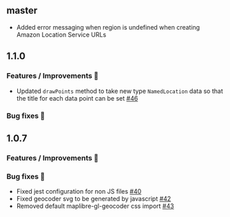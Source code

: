## master

- Added error messaging when region is undefined when creating Amazon Location Service URLs

## 1.1.0

### Features / Improvements 🚀

- Updated `drawPoints` method to take new type `NamedLocation` data so that the title for each data point can be set [#46](https://github.com/aws-amplify/maplibre-gl-js-amplify/pull/46)

### Bug fixes 🐛

## 1.0.7

### Features / Improvements 🚀

### Bug fixes 🐛

- Fixed jest configuration for non JS files [#40](https://github.com/aws-amplify/maplibre-gl-js-amplify/pull/40)
- Fixed geocoder svg to be generated by javascript [#42](https://github.com/aws-amplify/maplibre-gl-js-amplify/pull/42)
- Removed default maplibre-gl-geocoder css import [#43](https://github.com/aws-amplify/maplibre-gl-js-amplify/pull/43)
